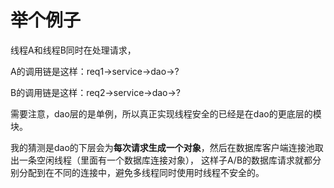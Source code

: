 # 举个例子

线程A和线程B同时在处理请求，


A的调用链是这样：req1->service->dao->?

B的调用链是这样：req2->service->dao->?

需要注意，dao层的是单例，所以真正实现线程安全的已经是在dao的更底层的模块。

我的猜测是dao的下层会为<b>每次请求生成一个对象</b>，然后在数据库客户端连接池取出一条空闲线程（里面有一个数据库连接对象），
这样子A/B的数据库请求就都分别分配到在不同的连接中，避免多线程同时使用时线程不安全的。
